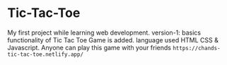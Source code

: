 # Tic-Tac-Toe
My first project while learning web development.
version-1: basics functionality of Tic Tac Toe Game is added.
language used HTML CSS & Javascript.
Anyone can play this game with your friends `https://chands-tic-tac-toe.netlify.app/`
